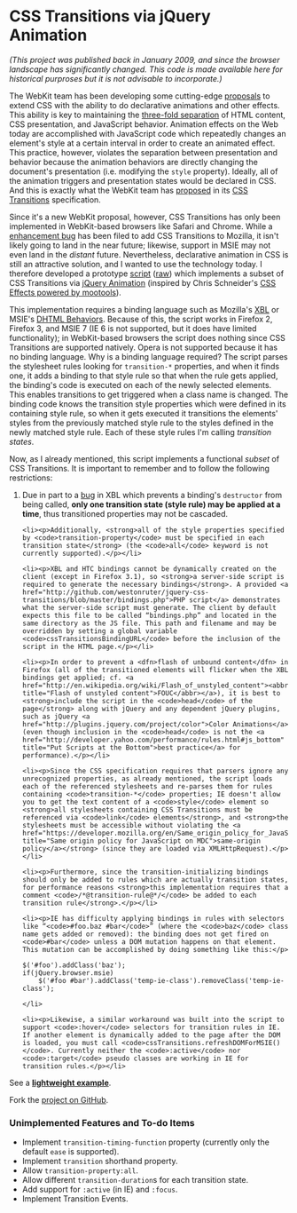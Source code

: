 <h1>CSS Transitions via jQuery Animation</h1>

<p><em>(This project was published back in January 2009, and since the browser landscape has significantly changed. This code is made available here for historical purproses but it is not advisable to incorporate.)</em></p>

<p>The WebKit team has been developing some cutting-edge <a href="http://webkit.org/specs/CSSVisualEffects/" title="CSS Effects proposed specifications">proposals</a> to extend CSS with the ability to do declarative animations and other effects. This ability is key to maintaining the <a href="http://www.sitepoint.com/article/simply-javascript/" title="Simply JavaScript: The Three Layers of the Web">three-fold separation</a> of HTML content, CSS presentation, and JavaScript behavior. Animation effects on the Web today are accomplished with JavaScript code which repeatedly changes an element's style at a certain interval in order to create an animated effect. This practice, however, violates the separation between presentation and behavior because the animation behaviors are directly changing the document's presentation (i.e. modifying the <code>style</code> property). Ideally, all of the animation triggers and presentation states would be declared in CSS. And this is exactly what the WebKit team has <a href="http://webkit.org/blog/138/css-animation/" title="CSS Animation @ Surfin' Safari">proposed</a> in its <a href="http://webkit.org/specs/CSSVisualEffects/CSSTransitions.html">CSS Transitions</a> specification.</p>

<p>Since it's a new WebKit proposal, however, CSS Transitions has only been implemented in WebKit-based browsers like Safari and Chrome. While a <a href="https://bugzilla.mozilla.org/show_bug.cgi?id=435441" title="Bug 435441: Implement Webkit's CSS Transitions proposal">enhancement bug</a> has been filed to add CSS Transitions to Mozilla, it isn't likely going to land in the near future; likewise, support in MSIE may not even land in the <em>distant</em> future. Nevertheless, declarative animation in CSS is still an attractive solution, and I wanted to use the technology today. I therefore developed a prototype <a href="http://github.com/westonruter/jquery-css-transitions/blob/master/jquery.css-transitions.js" title="CSS Transitions via jQuery Animation on GitHub">script</a> (<a href="http://github.com/westonruter/jquery-css-transitions/raw/master/jquery.css-transitions.js" title="Raw Javascript source for CSS Transitions via jQuery Animation">raw</a>) which implements a subset of CSS Transitions via <a href="http://docs.jquery.com/Effects/animate" title="jQuery Animate">jQuery Animation</a> (inspired by Chris Schneider's <a href="http://playground.chrisbk.de/moofx/">CSS Effects powered by mootools</a>).</p>

<p>This implementation requires a binding language such as Mozilla's <a href="https://developer.mozilla.org/en/XBL" title="XML Binding Language (XBL) on MDC">XBL</a> or MSIE's <a href="http://msdn.microsoft.com/en-us/library/ms531079.aspx" title="Introduction to DHTML Behaviors">DHTML Behaviors</a>. Because of this, the script works in Firefox 2, Firefox 3, and MSIE 7 (IE 6 is not supported, but it does have limited functionality); in WebKit-based browsers the script does nothing since CSS Transitions are supported natively. Opera is not supported because it has no binding language. Why is a binding language required? The script parses the stylesheet rules looking for <code>transition-*</code> properties, and when it finds one, it adds a binding to that style rule so that when the rule gets applied, the binding's code is executed on each of the newly selected elements. This enables transitions to get triggered when a class name is changed. The binding code knows the transition style properties which were defined in its containing style rule, so when it gets executed it transitions the elements' styles from the previously matched style rule to the styles defined in the newly matched style rule. Each of these style rules I'm calling <dfn>transition states</dfn>.</p>

<p>Now, as I already mentioned, this script implements a functional <em>subset</em> of CSS Transitions. It is important to remember and to follow the following restrictions:</p>

<ol>
    <li><p>Due in part to a <a href="https://bugzilla.mozilla.org/show_bug.cgi?id=83635" title="Bug 83635: XBL binding not deleted on removal from document tree">bug</a> in XBL which prevents a binding's <code>destructor</code> from being called, <strong>only one transition state (style rule) may be applied at a time</strong>, thus transitioned properties may not be cascaded.</p></li>

    <li><p>Additionally, <strong>all of the style properties specified by <code>transition-property</code> must be specified in each transition state</strong> (the <code>all</code> keyword is not currently supported).</p></li>

    <li><p>XBL and HTC bindings cannot be dynamically created on the client (except in Firefox 3.1), so <strong>a server-side script is required to generate the necessary bindings</strong>. A provided <a href="http://github.com/westonruter/jquery-css-transitions/blob/master/bindings.php">PHP script</a> demonstrates what the server-side script must generate. The client by default expects this file to be called “bindings.php” and located in the same directory as the JS file. This path and filename and may be overridden by setting a global variable <code>cssTransitionsBindingURL</code> before the inclusion of the script in the HTML page.</p></li>

    <li><p>In order to prevent a <dfn>flash of unbound content</dfn> in Firefox (all of the transitioned elements will flicker when the XBL bindings get applied; cf. <a href="http://en.wikipedia.org/wiki/Flash_of_unstyled_content"><abbr title="Flash of unstyled content">FOUC</abbr></a>), it is best to <strong>include the script in the <code>head</code> of the page</strong> along with jQuery and any dependent jQuery plugins, such as jQuery <a href="http://plugins.jquery.com/project/color">Color Animations</a> (even though inclusion in the <code>head</code> is not the <a href="http://developer.yahoo.com/performance/rules.html#js_bottom" title="Put Scripts at the Bottom">best practice</a> for performance).</p></li>
    
    <li><p>Since the CSS specification requires that parsers ignore any unrecognized properties, as already mentioned, the script loads each of the referenced stylesheets and re-parses them for rules containing <code>transition-*</code> properties; IE doesn't allow you to get the text content of a <code>style</code> element so <strong>all stylesheets containing CSS Transitions must be referenced via <code>link</code> elements</strong>, and <strong>the stylesheets must be accessible without violating the <a href="https://developer.mozilla.org/en/Same_origin_policy_for_JavaScript" title="Same origin policy for JavaScript on MDC">same-origin policy</a></strong> (since they are loaded via XMLHttpRequest).</p></li>
    
    <li><p>Furthermore, since the transition-initializing bindings should only be added to rules which are actually transition states, for performance reasons <strong>this implementation requires that a comment <code>/*@transition-rule@*/</code> be added to each transition rule</strong>.</p></li>

    <li><p>IE has difficulty applying bindings in rules with selectors like “<code>#foo.baz #bar</code>” (where the <code>baz</code> class name gets added or removed): the binding does not get fired on <code>#bar</code> unless a DOM mutation happens on that element. This mutation can be accomplished by doing something like this:</p>
<pre><code>$('#foo').addClass('baz');
if(jQuery.browser.msie)
    $('#foo #bar').addClass('temp-ie-class').removeClass('temp-ie-class');</code></pre>
    </li>
    
    <li><p>Likewise, a similar workaround was built into the script to support <code>:hover</code> selectors for transition rules in IE. If another element is dynamically added to the page after the DOM is loaded, you must call <code>cssTransitions.refreshDOMForMSIE()</code>. Currently neither the <code>:active</code> nor <code>:target</code> pseudo classes are working in IE for transition rules.</p></li>
</ol>

<p>See a <strong><a href="http://westonruter.github.com/jquery-css-transitions/example.html">lightweight example</a></strong>.</p>

<p>Fork the <a href="http://github.com/westonruter/jquery-css-transitions">project on GitHub</a>.</p>

<h3 id="todo">Unimplemented Features and To-do Items</h3>
<ul>
    <li>Implement <code>transition-timing-function</code> property (currently only the default <code>ease</code> is supported).</li>
    <li>Implement <code>transition</code> shorthand property.</li>
    <li>Allow <code>transition-property:all</code>.</li>
    <li>Allow different <code>transition-duration</code>s for each transition state.</li>
    <li>Add support for <code>:active</code> (in IE) and <code>:focus</code>.</li>
    <li>Implement Transition Events.</li>
</ul>
